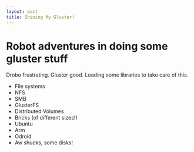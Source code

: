 ```yaml
---
layout: post
title: Shining My Gluster!
---
```


# Robot adventures in doing some gluster stuff

Drobo frustrating. Gluster good. Loading some libraries to take care of this.

- File systems
 - NFS
 - SMB
 - GlusterFS
- Distributed Volumes
- Bricks (of different sizes!)
- Ubuntu
- Arm
- Odroid
- Aw shucks, some disks!